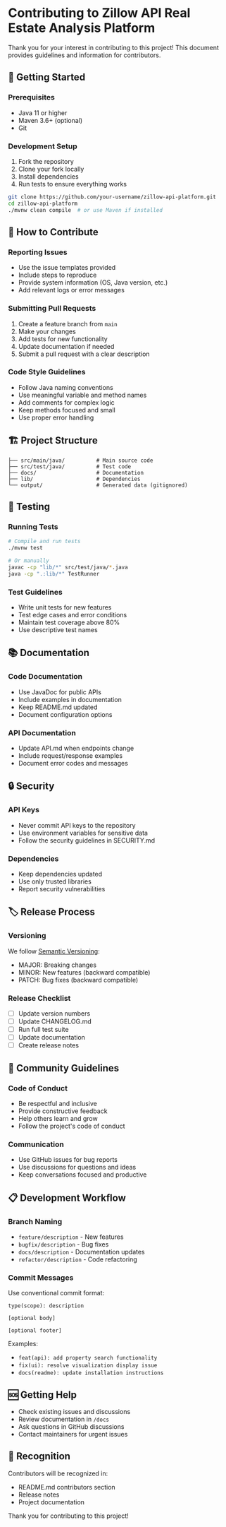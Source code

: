# Contributing to Zillow API Real Estate Analysis Platform

Thank you for your interest in contributing to this project! This document provides guidelines and information for contributors.

## 🚀 Getting Started

### Prerequisites
- Java 11 or higher
- Maven 3.6+ (optional)
- Git

### Development Setup
1. Fork the repository
2. Clone your fork locally
3. Install dependencies
4. Run tests to ensure everything works

```bash
git clone https://github.com/your-username/zillow-api-platform.git
cd zillow-api-platform
./mvnw clean compile  # or use Maven if installed
```

## 📝 How to Contribute

### Reporting Issues
- Use the issue templates provided
- Include steps to reproduce
- Provide system information (OS, Java version, etc.)
- Add relevant logs or error messages

### Submitting Pull Requests
1. Create a feature branch from `main`
2. Make your changes
3. Add tests for new functionality
4. Update documentation if needed
5. Submit a pull request with a clear description

### Code Style Guidelines
- Follow Java naming conventions
- Use meaningful variable and method names
- Add comments for complex logic
- Keep methods focused and small
- Use proper error handling

## 🏗️ Project Structure

```
├── src/main/java/          # Main source code
├── src/test/java/          # Test code
├── docs/                   # Documentation
├── lib/                    # Dependencies
└── output/                 # Generated data (gitignored)
```

## 🧪 Testing

### Running Tests
```bash
# Compile and run tests
./mvnw test

# Or manually
javac -cp "lib/*" src/test/java/*.java
java -cp ".:lib/*" TestRunner
```

### Test Guidelines
- Write unit tests for new features
- Test edge cases and error conditions
- Maintain test coverage above 80%
- Use descriptive test names

## 📚 Documentation

### Code Documentation
- Use JavaDoc for public APIs
- Include examples in documentation
- Keep README.md updated
- Document configuration options

### API Documentation
- Update API.md when endpoints change
- Include request/response examples
- Document error codes and messages

## 🔒 Security

### API Keys
- Never commit API keys to the repository
- Use environment variables for sensitive data
- Follow the security guidelines in SECURITY.md

### Dependencies
- Keep dependencies updated
- Use only trusted libraries
- Report security vulnerabilities

## 🏷️ Release Process

### Versioning
We follow [Semantic Versioning](https://semver.org/):
- MAJOR: Breaking changes
- MINOR: New features (backward compatible)
- PATCH: Bug fixes (backward compatible)

### Release Checklist
- [ ] Update version numbers
- [ ] Update CHANGELOG.md
- [ ] Run full test suite
- [ ] Update documentation
- [ ] Create release notes

## 🤝 Community Guidelines

### Code of Conduct
- Be respectful and inclusive
- Provide constructive feedback
- Help others learn and grow
- Follow the project's code of conduct

### Communication
- Use GitHub issues for bug reports
- Use discussions for questions and ideas
- Keep conversations focused and productive

## 📋 Development Workflow

### Branch Naming
- `feature/description` - New features
- `bugfix/description` - Bug fixes
- `docs/description` - Documentation updates
- `refactor/description` - Code refactoring

### Commit Messages
Use conventional commit format:
```
type(scope): description

[optional body]

[optional footer]
```

Examples:
- `feat(api): add property search functionality`
- `fix(ui): resolve visualization display issue`
- `docs(readme): update installation instructions`

## 🆘 Getting Help

- Check existing issues and discussions
- Review documentation in `/docs`
- Ask questions in GitHub discussions
- Contact maintainers for urgent issues

## 🙏 Recognition

Contributors will be recognized in:
- README.md contributors section
- Release notes
- Project documentation

Thank you for contributing to this project!
